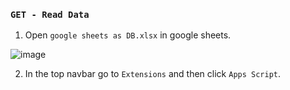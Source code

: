 ### `GET - Read Data`

1. Open `google sheets as DB.xlsx` in google sheets.

![image](https://github.com/shrsyc/google_sheets_DB/assets/99862109/508101ca-8fd4-4b3b-9b18-9cc0c9093913)

2. In the top navbar go to `Extensions` and then click `Apps Script`.
